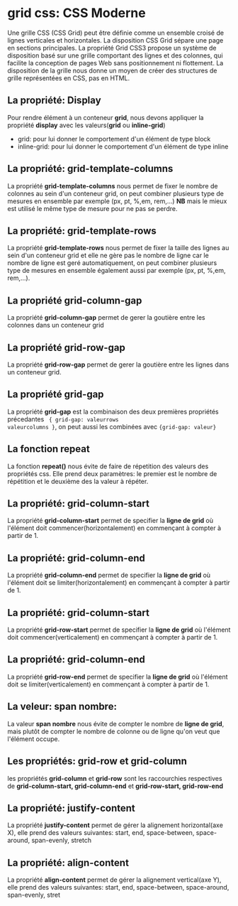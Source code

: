 # grid css: CSS Moderne
Une grille CSS (CSS Grid) peut être définie comme un ensemble croisé de lignes verticales et horizontales. La disposition CSS Grid sépare une page en sections principales. La propriété Grid CSS3 propose un système de disposition basé sur une grille comportant des lignes et des colonnes, qui facilite la conception de pages Web sans positionnement ni flottement. La disposition de la grille nous donne un moyen de créer des structures de grille représentées en CSS, pas en HTML.

## La propriété: Display
Pour rendre élément à un conteneur **grid**, nous devons appliquer la propriété **display** avec les valeurs(**grid** ou **inline-grid**)
* grid: pour lui donner le comportement d'un élément de type block
* inline-grid: pour lui donner le comportement d'un élément de type inline
## La propriété: grid-template-columns
La propriété **grid-template-columns** nous permet de fixer le nombre de colonnes au sein d'un conteneur grid, on peut combiner plusieurs type de mesures en ensemble par exemple (px, pt, %,em, rem,...)
**NB** mais le mieux est utilisé le même type de mesure pour ne pas se perdre.
## La propriété: grid-template-rows
La propriété **grid-template-rows** nous permet de fixer la taille des lignes au sein d'un conteneur grid et elle ne gère pas le nombre de ligne car le nombre de ligne est geré automatiquement, on peut combiner plusieurs type de mesures en ensemble également aussi par exemple (px, pt, %,em, rem,...).
## La propriété grid-column-gap
La propriété **grid-column-gap** permet de gerer la goutière entre les colonnes dans un conteneur grid
## La propriété grid-row-gap
La propriété **grid-row-gap** permet de gerer la goutière entre les lignes dans un conteneur grid.

## La propriété grid-gap
La propriété **grid-gap** est la combinaison des deux premières propriétés précedantes 
<code> { grid-gap: valeurrows valeurcolumns }</code>, on peut aussi les combinées avec <code>{grid-gap: valeur}</code>

## La fonction repeat 
La fonction **repeat()** nous évite de faire de répetition des valeurs des propriétés css. Elle prend deux paramètres: le premier est le nombre de répétition et le deuxième des la valeur à répéter. 

## La propriété: grid-column-start
La propriété **grid-column-start** permet de specifier la **ligne de grid** où l'élément doit commencer(horizontalement) en commençant à compter à partir de 1.

## La propriété: grid-column-end
La propriété **grid-column-end** permet de specifier la **ligne de grid** où l'élément doit se limiter(horizontalement) en commençant à compter à partir de 1.

## La propriété: grid-column-start
La propriété **grid-row-start** permet de specifier la **ligne de grid** où l'élément doit commencer(verticalement) en commençant à compter à partir de 1.

## La propriété: grid-column-end
La propriété **grid-row-end** permet de specifier la **ligne de grid** où l'élément doit se limiter(verticalement) en commençant à compter à partir de 1.
## La veleur: span nombre:
La valeur **span nombre** nous évite de compter le nombre de **ligne de grid**, mais plutôt de compter le nombre de colonne ou de ligne qu'on veut que l'élément occupe.

## Les propriétés: grid-row et grid-column
les propriétés **grid-column** et **grid-row** sont les raccourchies respectives de **grid-column-start, grid-column-end** et **grid-row-start, grid-row-end** 
## La propriété: justify-content
La propriété **justify-content** permet de gérer la alignement horizontal(axe X), elle prend des valeurs suivantes: start, end, space-between, space-around, span-evenly, stretch

## La propriété: align-content
La propriété **align-content** permet de gérer la alignement vertical(axe Y), elle prend des valeurs suivantes: start, end, space-between, space-around, span-evenly, stret